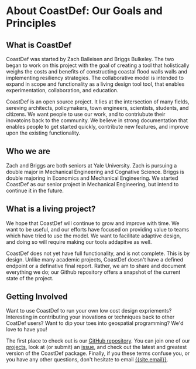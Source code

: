 # About CoastDef: Our Goals and Principles

## What is CoastDef

CoastDef was started by Zach Balleisen and Briggs Bulkeley. The two began to work on this project with the goal of creating a tool that holistically weighs the costs and benefits of constructing coastal flood walls walls and implementing resiliency strategies. The collaborative model is intended to expand in scope and functionality as a living design tool tool, that enables  experimentation, collaboration, and education.

 CoastDef is an open source project. It lies at the intersection of many fields, sereving architects, policymakers, town engineers, scientists,  students, and citizens. We want people to use our work, and to contriubute their inovatoins back to the community.  We believe in strong documentation that enables people to get started quickly, contribute new features, and improve upon the existing functionality.

## Who we are

Zach and Briggs are both seniors at Yale University. Zach is pursuing a double major in Mechanical Engineering and Cognative Science. Briggs is double majoring in Economics and Mechanical Engineering. We started CoastDef as our senior project in Mechanical Engineering, but intend to continue it in the future.

## What is a living project?

We hope that CoastDef will continue to grow and improve with time. We want to be useful, and our efforts have focused on providing value to teams which have tried to use the model. We want to facilitate adaptive design, and doing so will require making our tools addapitve as well.

CoastDef does not yet have full functionality, and is not complete. This is by design. Unlike many academic projects, CoastDef doesn't have a defined endpoint or a definative final report. Rather, we am to share and document everything we do; our Github repository offers a snapshot of the current state of the project.

## Getting Involved

Want to use CoastDef to run your own low cost design expriements? Interesting in contributing your inovations or techniques back to other CoatDef users? Want to dip your toes into geospatial programming? We'd love to have you!

The first place to check out is our [GitHub repository](https://github.com/zdb999/coast-def). You can join one of our [projects](https://github.com/zdb999/coast-def/projects), look at (or submit) an [issue](https://github.com/zdb999/coast-def/issues), and check out the latest and greatest version of the CoastDef package. Finally, if you these terms confuse you, or you have any other questions, don't hesitate to email [{{site.email}}](mailto:{{site.email}}).